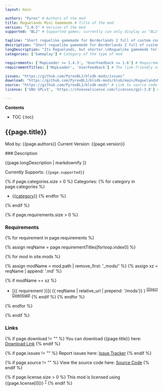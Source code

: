```yaml
---
layout: main

authors: "Pyrex" # Authors of the mod
title: Roguelands Mini Gamemode # Title of the mod
version: "1.0.5" # Version of the mod
supported: "BL2" # Supported games; currently can only display as "BL2", "BL2 + TPS", or "TPS"

tagline: "Short roguelike gamemode for Borderlands 2 full of custom content." # A short description of the mod itself.
description: "Short roguelike gamemode for Borderlands 2 full of custom content." # This is set in order to keep the SEO proper
longDescription: "Its Roguelands, but shorter.\nRoguelike gamemode for Borderlands 2 full of custom content. Installation: ![yt](https://youtu.be/mOd01whwkiY) \nDISABLE DXVK WHILE USING THIS MOD IF YOU HAVE IT, it will cause a memory leak.\nWould also recommend disabling other mods while running this. They have not been tested and may cause problems.\nThese DLCS are required for the mod to function properly: (basically all story, headhunter and level increase dlcs)\n\nCaptain Scarlett and Her Pirate's Booty\nMr. Torgue's Campaign of Carnage\nSir Hammerlock's Big Game Hunt\nTiny Tina's Assault on Dragon Keep\nUltimate Vault Hunter Upgrade Pack\nUltimate Vault Hunter Upgrade Pack Two: Digistruct Peak Challenge\nT.K. Baha's Bloody Harvest\nThe Horrible Hunger of the Ravenous Wattle Gobbler\nHow Marcus Saved Mercenary Day\nMad Moxxi and the Wedding Day Massacre\nSir Hammerlock vs. the Son of Crawmerax\nCommander Lilith &amp; the Fight for Sanctuary" # Description of what the mod can do
categories: ['Gameplay'] # Category of the type of mod

requirements: ['MapLoader >= 1.4.3', 'UserFeedback >= 1.6'] # Requirements for the given mod
requirementTitles: ['MapLoader', 'UserFeedback'] # The link-friendly name of the requirements

issues: "https://github.com/PyrexBLJ/blsdk-mods/issues"
download: "https://github.com/PyrexBLJ/blsdk-mods/blob/main/RoguelandsMiniGamemode/RoguelandsMiniGamemode.zip"
source: "https://github.com/PyrexBLJ/blsdk-mods" # Link to source code
license: ['GNU GPLv3', 'https://choosealicense.com/licenses/gpl-3.0'] # License name, link about the license from https://choosealicense.com/

---
```

**Contents**
* TOC
{:toc}

## {{page.title}}

Mod by: {{page.authors}}
Current Version: {{page.version}}

<p></p>
### Description

{{page.longDescription | markdownify }}

Currently Supports: `{{page.supported}}`

{% if page.categories.size > 0 %}
Categories:
{% for category in page.categories %}
  * [{{category}}](/types/{{category}})
{% endfor %}
<p></p>
{% endif %}

{% if page.requirements.size > 0 %}
### Requirements

{% for requirement in page.requirements %}

{% assign reqName = page.requirementTitles[forloop.index0] %}

{% for mod in site.mods %}

{% assign modName = mod.path | remove_first: '_mods/' %}
{% assign xz = reqName | append: '.md' %}

{% if modName == xz %}
* [{{ requirement }}]( {{ reqName | relative_url | prepend: '/mods'}} ) <sup>[(Direct Download)]({{mod.download}})</sup>
{% endif %}
{% endfor %}

{% endfor %}
<p></p>
{% endif %}

### Links

{% if page.download != "" %}
You can download {{page.title}} here: [Download Link]({{page.download}})
{% endif %}

{% if page.issues != "" %}
Report issues here: [Issue Tracker]({{page.issues}})
{% endif %}

{% if page.source != "" %}
View the source code here: [Source Code]({{page.source}})
{% endif %}

{% if page.license.size > 0 %}
This mod is licensed using {{page.license[0]}} <sup>[?]({{page.license[1]}})</sup>
{% endif %}
